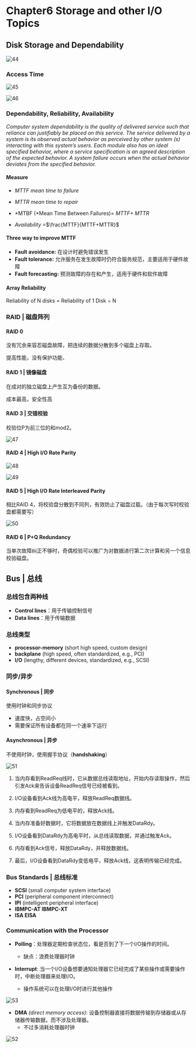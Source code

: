# Chapter6 Storage and other I/O Topics

## Disk Storage and Dependability

![44](pic/44.jpg) 

### Access Time

![45](pic/45.jpg) 

![46](pic/46.jpg) 

### Dependability, Reliability, Availability

  *Computer system dependability is the quality of delivered service such that reliance can justifiably be placed on this service. The service delivered by a system is its observed actual behavior as perceived by other system (s) interacting with this system’s users. Each module also has an ideal specified behavior, where a service specification is an agreed description of the expected behavior. A system failure occurs when the actual behavior deviates from the specified behavior.* 

#### Measure

- *MTTF  mean time to failure*

- *MTTR  mean time to repair*

- *MTBF (*Mean Time Between Failures)= *MTTF+ MTTR*

- *Availability* =$\frac{MTTF}{MTTF+MTTR}$

#### Three way to improve MTTF

- **Fault avoidance:** 在设计时避免错误发生
- **Fault tolerance:** 允许服务在发生故障时仍符合服务规范，主要适用于硬件故障
- **Fault forecasting:** 预测故障的存在和产生，适用于硬件和软件故障

#### Array Reliability

Reliability of N disks = Reliability of 1 Disk ÷ N

### RAID | 磁盘阵列

#### RAID 0

没有冗余来容忍磁盘故障，把连续的数据分散到多个磁盘上存取。

提高性能，没有保护功能、

#### RAID 1 | 镜像磁盘

在成对的独立磁盘上产生互为备份的数据。

成本最高，安全性高

#### RAID 3 | 交错校验

校验位P为前三位的和mod2。

![47](pic/47.jpg) 

#### RAID 4 | High I/O Rate Parity

![48](pic/48.jpg) 

![49](pic/49.jpg) 

#### RAID 5 | High I/O Rate Interleaved Parity

相比RAID 4，将校验盘分散到不同列，有效防止了磁盘过载。（由于每次写时校验盘都需要写）	

![50](pic/50.jpg) 

#### RAID 6 | P+Q Redundancy

当单次故障纠正不够时，奇偶校验可以推广为对数据进行第二次计算和另一个信息校验磁盘。

## Bus | 总线

### 总线包含两种线

- **Control lines**：用于传输控制信号
- **Data lines**：用于传输数据

### 总线类型

- **processor-memory** (short high speed, custom design)
- **backplane** (high speed, often standardized, e.g., PCI)
- **I/O** (lengthy, different devices, standardized, e.g., SCSI)

### 同步/异步

#### Synchronous | 同步

使用时钟和同步协议

- 速度快，占空间小
- 需要保证所有设备都在同一个速率下运行

#### Asynchronous | 异步

不使用时钟，使用握手协议（**handshaking**）

![51](pic/51.jpg) 

1. 当内存看到ReadReq线时，它从数据总线读取地址，开始内存读取操作，然后引发Ack来告诉设备ReadReq信号已经被看到。

2. I/O设备看到Ack线为高电平，释放ReadReq数据线。
3. 内存看到ReadReq为低电平的，释放Ack线。
4. 当内存准备好数据时，它将数据放在数据线上并触发DataRdy。
5.  I/O设备看到DataRdy为高电平时，从总线读取数据，并通过触发Ack。
6. 内存看到Ack信号，释放DataRdy，并释放数据线。
7. 最后，I/O设备看到DataRdy变低电平，释放Ack线，这表明传输已经完成。

### Bus Standards | 总线标准

- **SCSI** (small computer system interface)
- **PCI** (peripheral component interconnect)
- **IPI** (intelligent peripheral interface)
- **IBMPC-AT  IBMPC-XT**
- **ISA EISA**

### Communication with the Processor

- **Polling**：处理器定期检查状态位，看是否到了下一个I/O操作的时间。
  - 缺点：浪费处理器时钟



- **Interrupt**: 当一个I/O设备想要通知处理器它已经完成了某些操作或需要操作时，中断处理器来处理I/O。
  - 操作系统可以在处理I/O时进行其他操作	

![53](pic/53.jpg) 

- **DMA** *(direct memory access)*: 设备控制器直接将数据传输到存储器或从存储器传输数据，而不涉及处理器。
  - 不过多消耗处理器时钟

![52](pic/52.jpg) 
